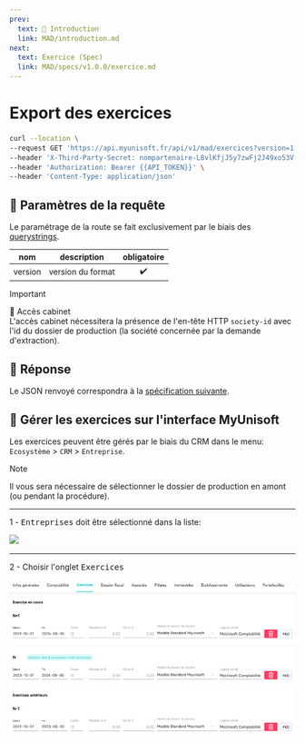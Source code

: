 ```yaml
---
prev:
  text: 💃 Introduction
  link: MAD/introduction.md
next:
  text: Exercice (Spec)
  link: MAD/specs/v1.0.0/exercice.md
---
```


# Export des exercices

```bash
curl --location \
--request GET 'https://api.myunisoft.fr/api/v1/mad/exercices?version=1.0.0' \
--header 'X-Third-Party-Secret: nompartenaire-L8vlKfjJ5y7zwFj2J49xo53V' \
--header 'Authorization: Bearer {{API_TOKEN}}' \
--header 'Content-Type: application/json'
```

## 🔧 Paramètres de la requête

Le paramétrage de la route se fait exclusivement par le biais des [querystrings](https://en.wikipedia.org/wiki/Query_string). 

| nom | description | obligatoire |
| --- | --- | :---: |
| version | version du format | ✔️ |

> [!IMPORTANT]
> 🔹 Accès cabinet  
> L'accès cabinet nécessitera la présence de l'en-tête HTTP `society-id` avec l'id du dossier de production (la société concernée par la demande d'extraction).

## 🔬 Réponse

Le JSON renvoyé correspondra à la [spécification suivante](../specs/v1.0.0/exercice.md).

## 💬 Gérer les exercices sur l'interface MyUnisoft

Les exercices peuvent être gérés par le biais du CRM dans le menu: `Ecosystème` > `CRM` > `Entreprise`.

> [!NOTE]
> Il vous sera nécessaire de sélectionner le dossier de production en amont (ou pendant la procédure).

---

1 - <kbd>Entreprises</kbd> doit être sélectionné dans la liste:

![](../../images/crm_list_entreprises.PNG)

---

2 - Choisir l'onglet <kbd>Exercices</kbd>

<img src="../../images/exercices.PNG" width="800">
